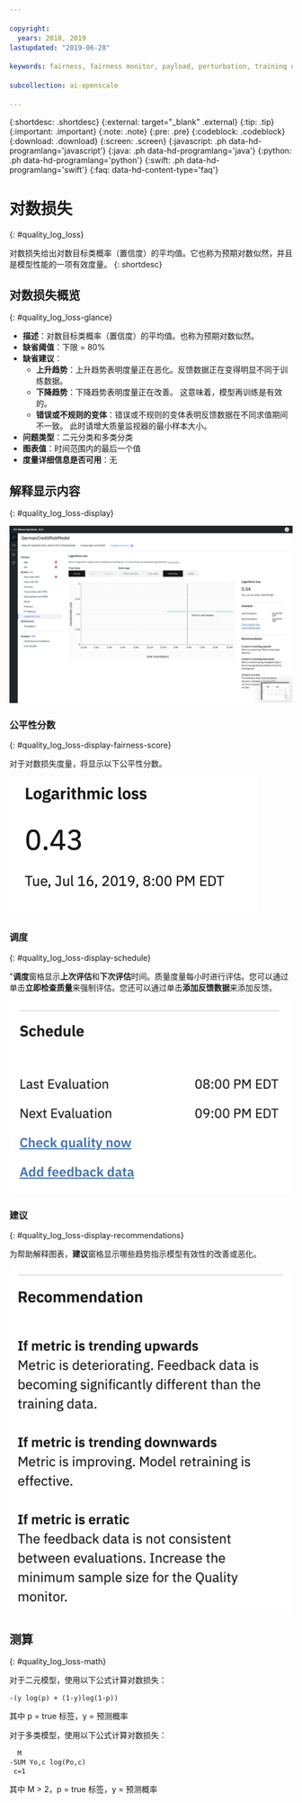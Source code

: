 ```yaml
---

copyright:
  years: 2018, 2019
lastupdated: "2019-06-28"

keywords: fairness, fairness monitor, payload, perturbation, training data, debiased, Logarithmic loss

subcollection: ai-openscale

---
```


{:shortdesc: .shortdesc}
{:external: target="_blank" .external}
{:tip: .tip}
{:important: .important}
{:note: .note}
{:pre: .pre}
{:codeblock: .codeblock}
{:download: .download}
{:screen: .screen}
{:javascript: .ph data-hd-programlang='javascript'}
{:java: .ph data-hd-programlang='java'}
{:python: .ph data-hd-programlang='python'}
{:swift: .ph data-hd-programlang='swift'}
{:faq: data-hd-content-type='faq'}

# 对数损失
{: #quality_log_loss}

对数损失给出对数目标类概率（置信度）的平均值。它也称为预期对数似然，并且是模型性能的一项有效度量。
{: shortdesc}

## 对数损失概览
{: #quality_log_loss-glance}

- **描述**：对数目标类概率（置信度）的平均值。也称为预期对数似然。
- **缺省阈值**：下限 = 80%
- **缺省建议**：
   - **上升趋势**：上升趋势表明度量正在恶化。反馈数据正在变得明显不同于训练数据。
   - **下降趋势**：下降趋势表明度量正在改善。 这意味着，模型再训练是有效的。
   - **错误或不规则的变体**：错误或不规则的变体表明反馈数据在不同求值期间不一致。 此时请增大质量监视器的最小样本大小。
- **问题类型**：二元分类和多类分类
- **图表值**：时间范围内的最后一个值
- **度量详细信息是否可用**：无

## 解释显示内容
{: #quality_log_loss-display}

![显示对数损失](images/quality-log-loss.png)

### 公平性分数
{: #quality_log_loss-display-fairness-score}

对于对数损失度量，将显示以下公平性分数。 

![显示查全率分数百分比。](images/wos-quality-logloss-score.png)

### 调度
{: #quality_log_loss-display-schedule}

"**调度**窗格显示**上次评估**和**下次评估**时间。质量度量每小时进行评估。您可以通过单击**立即检查质量**来强制评估。您还可以通过单击**添加反馈数据**来添加反馈。

![显示“调度”窗格，其中显示了上次评估时间和下次评估时间](images/wos-quality-schedule.png)


### 建议
{: #quality_log_loss-display-recommendations}

为帮助解释图表，**建议**窗格显示哪些趋势指示模型有效性的改善或恶化。

![显示“建议”窗格。](images/wos-quality-negative-recommendation.png)



## 测算
{: #quality_log_loss-math}

对于二元模型，使用以下公式计算对数损失：

```
-(y log(p) + (1-y)log(1-p))
```

其中 p = true 标签，y = 预测概率

对于多类模型，使用以下公式计算对数损失：

```
  M
-SUM Yo,c log(Po,c)
 c=1 
```

其中 M > 2，p = true 标签，y = 预测概率

